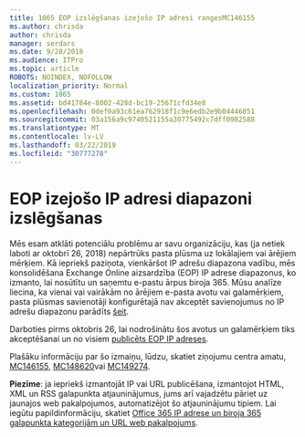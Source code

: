 ```yaml
---
title: 1065 EOP izslēgšanas izejošo IP adresi rangesMC146155
ms.author: chrisda
author: chrisda
manager: serdars
ms.date: 9/28/2018
ms.audience: ITPro
ms.topic: article
ROBOTS: NOINDEX, NOFOLLOW
localization_priority: Normal
ms.custom: 1065
ms.assetid: bd41784e-8002-428d-bc19-25671cfd34e8
ms.openlocfilehash: 0def0a93c61ea762918f1c9e6edb2e9b04446851
ms.sourcegitcommit: 03a156a9c9740521155a30775492c7dff0982588
ms.translationtype: MT
ms.contentlocale: lv-LV
ms.lasthandoff: 03/22/2019
ms.locfileid: "30777278"
---
```

# <a name="deprecation-of-eop-outbound-ip-address-ranges"></a>EOP izejošo IP adresi diapazoni izslēgšanas

Mēs esam atklāti potenciālu problēmu ar savu organizāciju, kas (ja netiek laboti ar oktobrī 26, 2018) nepārtrūks pasta plūsma uz lokālajiem vai ārējiem mērķiem. Kā iepriekš paziņota, vienkāršot IP adrešu diapazona vadību, mēs konsolidēšana Exchange Online aizsardzība (EOP) IP adrese diapazonus, ko izmanto, lai nosūtītu un saņemtu e-pastu ārpus biroja 365. Mūsu analīze liecina, ka vienai vai vairākām no ārējiem e-pasta avotu vai galamērķiem, pasta plūsmas savienotāji konfigurētajā nav akceptēt savienojumus no IP adrešu diapazonu parādīts [šeit](https://docs.microsoft.com/office365/SecurityCompliance/eop/exchange-online-protection-ip-addresses).
  
Darboties pirms oktobris 26, lai nodrošinātu šos avotus un galamērķiem tiks akceptēšanai un no visiem [publicēts EOP IP adreses](https://docs.microsoft.com/office365/SecurityCompliance/eop/exchange-online-protection-ip-addresses).
  
Plašāku informāciju par šo izmaiņu, lūdzu, skatiet ziņojumu centra amatu, [MC146155](https://portal.office.com/AdminPortal/home?switchtomodern=true#/MessageCenter?id=MC146155), [MC148620](https://portal.office.com/AdminPortal/home?switchtomodern=true#/MessageCenter?id=MC148620)vai [MC149274](https://portal.office.com/AdminPortal/home?switchtomodern=true#/MessageCenter?id=MC149274).
  
 **Piezīme**: ja iepriekš izmantojāt IP vai URL publicēšana, izmantojot HTML, XML un RSS galapunkta atjauninājumus, jums arī vajadzētu pāriet uz jaunajos web pakalpojumos, automatizējot šo atjauninājumu tipiem. Lai iegūtu papildinformāciju, skatiet [Office 365 IP adrese un biroja 365 galapunkta kategorijām un URL web pakalpojums](https://techcommunity.microsoft.com/t5/Office-365-Blog/Announcing-Office-365-endpoint-categories-and-Office-365-IP/ba-p/177638).
  

